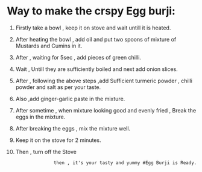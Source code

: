 # Way to make the crspy Egg burji:
1. Firstly take a bowl , keep it on stove and wait untill it is heated.
2. After heating the bowl , add oil and put two spoons of mixture of Mustards and Cumins in it.
3. After , waiting for 5sec , add pieces of green chilli.
4. Wait , Untill they are sufficiently boiled and next add onion slices.
5. After , following the above steps ,add Sufficient turmeric powder , chilli powder and salt as per your taste.
6. Also ,add ginger-garlic paste in the mixture.
7. After sometime , when mixture looking good and evenly fried , Break the eggs in the mixture.
8. After breaking the eggs , mix the mixture well.
9. Keep it on the stove for 2 minutes.
10. Then , turn off the Stove 
                
                      then , it's your tasty and yummy #Egg Burji is Ready.
